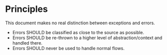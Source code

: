 # Principles

This document makes no real distinction between exceptions and errors.

* Errors SHOULD be classified as close to the source as possible.
* Errors SHOULD be re-thrown to a higher level of abstraction/context and handled there.
* Errors SHOULD never be used to handle normal flows.
